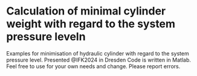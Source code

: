 # Calculation of minimal cylinder weight with regard to the system pressure leveln
Examples for minimisation of hydraulic cylinder with regard to the system pressure level. Presented @IFK2024 in Dresden
Code is written in Matlab.
Feel free to use for your own needs and change. Please report errors.
